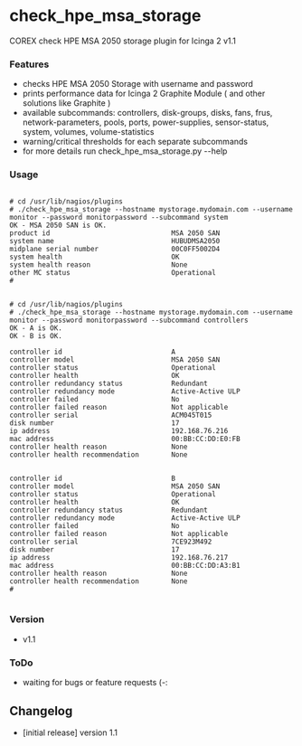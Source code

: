 # check_hpe_msa_storage

COREX check HPE MSA 2050 storage plugin for Icinga 2 v1.1
 
### Features
 - checks HPE MSA 2050 Storage with username and password
 - prints performance data for Icinga 2 Graphite Module ( and other solutions like Graphite )
 - available subcommands: controllers, disk-groups, disks, fans, frus, network-parameters, pools, ports, power-supplies, sensor-status, system, volumes, volume-statistics
 - warning/critical thresholds for each separate subcommands
 - for more details run check_hpe_msa_storage.py --help

### Usage

<pre><code>
# cd /usr/lib/nagios/plugins
# ./check_hpe_msa_storage --hostname mystorage.mydomain.com --username monitor --password monitorpassword --subcommand system
OK - MSA 2050 SAN is OK.
product id                              MSA 2050 SAN
system name                             HUBUDMSA2050
midplane serial number                  00C0FF5002D4
system health                           OK
system health reason                    None
other MC status                         Operational
#
</code></pre>

<pre><code>
# cd /usr/lib/nagios/plugins
# ./check_hpe_msa_storage --hostname mystorage.mydomain.com --username monitor --password monitorpassword --subcommand controllers
OK - A is OK.
OK - B is OK.

controller id                           A
controller model                        MSA 2050 SAN
controller status                       Operational
controller health                       OK
controller redundancy status            Redundant
controller redundancy mode              Active-Active ULP
controller failed                       No
controller failed reason                Not applicable
controller serial                       ACM045T015
disk number                             17
ip address                              192.168.76.216
mac address                             00:BB:CC:DD:E0:FB
controller health reason                None
controller health recommendation        None


controller id                           B
controller model                        MSA 2050 SAN
controller status                       Operational
controller health                       OK
controller redundancy status            Redundant
controller redundancy mode              Active-Active ULP
controller failed                       No
controller failed reason                Not applicable
controller serial                       7CE923M492
disk number                             17
ip address                              192.168.76.217
mac address                             00:BB:CC:DD:A3:B1
controller health reason                None
controller health recommendation        None
#

</code></pre>



### Version

 - v1.1

### ToDo

 - waiting for bugs or feature requests (-:

## Changelog
 - [initial release] version 1.1
